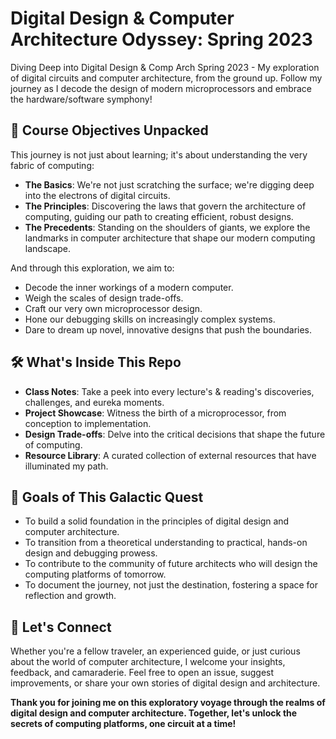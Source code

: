# Digital Design & Computer Architecture Odyssey: Spring 2023

Diving Deep into Digital Design &amp; Comp Arch Spring 2023 - My exploration of digital circuits and computer architecture, from the ground up. Follow my journey as I decode the design of modern microprocessors and embrace the hardware/software symphony!

## 🎯 Course Objectives Unpacked

This journey is not just about learning; it's about understanding the very fabric of computing:

- **The Basics**: We're not just scratching the surface; we're digging deep into the electrons of digital circuits.
- **The Principles**: Discovering the laws that govern the architecture of computing, guiding our path to creating efficient, robust designs.
- **The Precedents**: Standing on the shoulders of giants, we explore the landmarks in computer architecture that shape our modern computing landscape.

And through this exploration, we aim to:

- Decode the inner workings of a modern computer.
- Weigh the scales of design trade-offs.
- Craft our very own microprocessor design.
- Hone our debugging skills on increasingly complex systems.
- Dare to dream up novel, innovative designs that push the boundaries.

## 🛠 What's Inside This Repo

- **Class Notes**: Take a peek into every lecture's & reading's discoveries, challenges, and eureka moments.
- **Project Showcase**: Witness the birth of a microprocessor, from conception to implementation.
- **Design Trade-offs**: Delve into the critical decisions that shape the future of computing.
- **Resource Library**: A curated collection of external resources that have illuminated my path.

## 🌌 Goals of This Galactic Quest

- To build a solid foundation in the principles of digital design and computer architecture.
- To transition from a theoretical understanding to practical, hands-on design and debugging prowess.
- To contribute to the community of future architects who will design the computing platforms of tomorrow.
- To document the journey, not just the destination, fostering a space for reflection and growth.

## 🤝 Let's Connect

Whether you're a fellow traveler, an experienced guide, or just curious about the world of computer architecture, I welcome your insights, feedback, and camaraderie. Feel free to open an issue, suggest improvements, or share your own stories of digital design and architecture.

**Thank you for joining me on this exploratory voyage through the realms of digital design and computer architecture. Together, let's unlock the secrets of computing platforms, one circuit at a time!**
